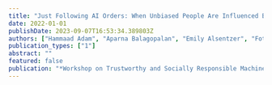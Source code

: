 ```yaml
---
title: "Just Following AI Orders: When Unbiased People Are Influenced By Biased AI"
date: 2022-01-01
publishDate: 2023-09-07T16:53:34.389803Z
authors: ["Hammaad Adam", "Aparna Balagopalan", "Emily Alsentzer", "Fotini Christia", "Marzyeh Ghassemi"]
publication_types: ["1"]
abstract: ""
featured: false
publication: "*Workshop on Trustworthy and Socially Responsible Machine Learning, NeurIPS 2022*"
---
```


